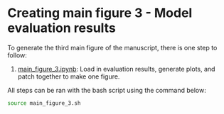 # Creating main figure 3 - Model evaluation results

To generate the third main figure of the manuscript, there is one step to follow:

1. [main_figure_3.ipynb](./main_figure_3.ipynb): Load in evaluation results, generate plots, and patch together to make one figure.

All steps can be ran with the bash script using the command below:

```bash
source main_figure_3.sh
```
